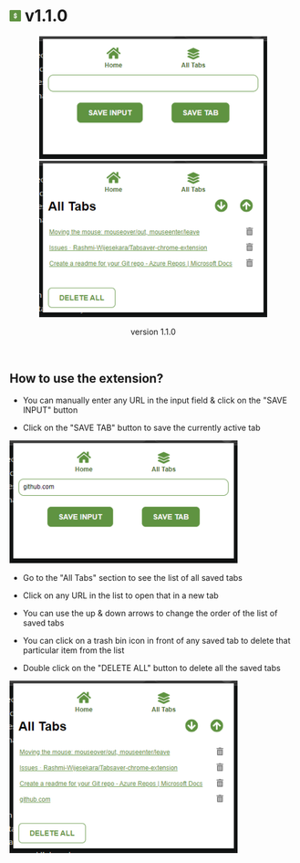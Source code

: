 # <img src="../icon.png" width="20px"/> v1.1.0

<p align="center">
  <img src="../images/screenshots/16.png" width= "400px"/>
  <br>
  <img src="../images/screenshots/17.png" width= "400px"/>
</p>

<p align="center">
  version 1.1.0
</p>
<br>

## How to use the extension?

- You can manually enter any URL in the input field & click on the "SAVE INPUT" button

- Click on the "SAVE TAB" button to save the currently active tab

<img src="../images/screenshots/18.png" width= "400px"/>

<br>

- Go to the "All Tabs" section to see the list of all saved tabs

- Click on any URL in the list to open that in a new tab

- You can use the up & down arrows to change the order of the list of saved tabs

- You can click on a trash bin icon in front of any saved tab to delete that particular item from the list

- Double click on the "DELETE ALL" button to delete all the saved tabs 

<img src="../images/screenshots/19.png" width= "400px"/>

<br>


<br>
